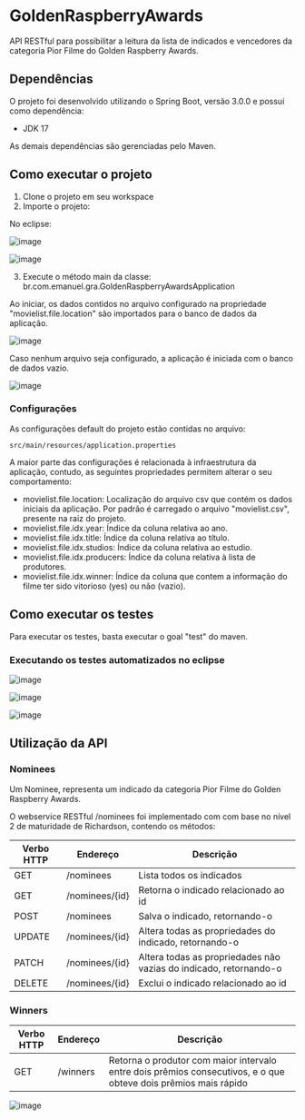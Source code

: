 # GoldenRaspberryAwards
API RESTful para possibilitar a leitura da lista de indicados e vencedores da categoria Pior Filme do Golden Raspberry Awards.

## Dependências

O projeto foi desenvolvido utilizando o Spring Boot, versão 3.0.0 e possui como dependência:

- JDK 17

As demais dependências são gerenciadas pelo Maven.

## Como executar o projeto

1) Clone o projeto em seu workspace
2) Importe o projeto:

No eclipse:

![image](https://user-images.githubusercontent.com/1282312/207864878-70b342df-6423-4e23-903c-487c87459ed9.png)

![image](https://user-images.githubusercontent.com/1282312/207864955-53faae70-8d51-4ab7-a701-6bfa7c6025a8.png)

3) Execute o método main da classe: br.com.emanuel.gra.GoldenRaspberryAwardsApplication

Ao iniciar, os dados contidos no arquivo configurado na propriedade "movielist.file.location" são importados para o banco de dados da aplicação. 

![image](https://user-images.githubusercontent.com/1282312/207854519-c822fa12-f466-475a-a619-68708b4b6221.png)

Caso nenhum arquivo seja configurado, a aplicação é iniciada com o banco de dados vazio.

![image](https://user-images.githubusercontent.com/1282312/207854757-aca3a743-0a45-44a1-bb10-8f0fffd60cc1.png)


### Configurações

As configurações default do projeto estão contidas no arquivo:

```
src/main/resources/application.properties
```

A maior parte das configurações é relacionada à infraestrutura da aplicação, contudo, as seguintes propriedades permitem alterar o seu comportamento:

- movielist.file.location: Localização do arquivo csv que contém os dados iniciais da aplicação. Por padrão é carregado o arquivo "movielist.csv", presente na raiz do projeto. 
- movielist.file.idx.year: Índice da coluna relativa ao ano.
- movielist.file.idx.title: Índice da coluna relativa ao título.
- movielist.file.idx.studios: Índice da coluna relativa ao estudio.
- movielist.file.idx.producers: Índice da coluna relativa à lista de produtores.
- movielist.file.idx.winner: Índice da coluna que contem a informação do filme ter sido vitorioso (yes) ou não (vazio).

## Como executar os testes

Para executar os testes, basta executar o goal "test" do maven. 

### Executando os testes automatizados no eclipse

![image](https://user-images.githubusercontent.com/1282312/207855991-c234ca72-5713-4125-919a-eedeed6d9782.png)

![image](https://user-images.githubusercontent.com/1282312/207857001-a529df51-ae85-48cb-b01a-c5c005faf4f2.png)

![image](https://user-images.githubusercontent.com/1282312/207856681-ef52d58a-7100-4f66-aedf-aee0955b2e85.png)

## Utilização da API

### Nominees

Um Nominee, representa um indicado da categoria Pior Filme do Golden Raspberry Awards.

O webservice RESTful /nominees foi implementado com com base no nível 2 de maturidade de Richardson, contendo os métodos:

| Verbo HTTP| Endereço | Descrição |
| --------- | -------- | --------- |
| GET | /nominees | Lista todos os indicados |
| GET | /nominees/{id} | Retorna o indicado relacionado ao id |
| POST | /nominees | Salva o indicado, retornando-o |
| UPDATE | /nominees/{id} | Altera todas as propriedades do indicado, retornando-o |
| PATCH | /nominees/{id} | Altera todas as propriedades não vazias do indicado, retornando-o |
| DELETE | /nominees/{id} | Exclui o indicado relacionado ao id |

### Winners

| Verbo HTTP| Endereço | Descrição |
| --------- | -------- | --------- |
| GET | /winners | Retorna o produtor com maior intervalo entre dois prêmios consecutivos, e o que obteve dois prêmios mais rápido|

![image](https://user-images.githubusercontent.com/1282312/207860324-9d786190-a825-4199-a25f-4f29b581978b.png)


